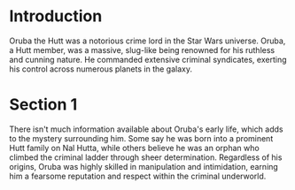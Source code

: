 # Introduction

Oruba the Hutt was a notorious crime lord in the Star Wars universe.
Oruba, a Hutt member, was a massive, slug-like being renowned for his ruthless and cunning nature.
He commanded extensive criminal syndicates, exerting his control across numerous planets in the galaxy.

# Section 1

There isn't much information available about Oruba's early life, which adds to the mystery surrounding him.
Some say he was born into a prominent Hutt family on Nal Hutta, while others believe he was an orphan who climbed the criminal ladder through sheer determination.
Regardless of his origins, Oruba was highly skilled in manipulation and intimidation, earning him a fearsome reputation and respect within the criminal underworld.
